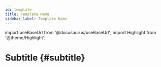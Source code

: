 ```yaml
---
id: template
title: Template Name
sidebar_label: Template Name
---
```

import useBaseUrl from '@docusaurus/useBaseUrl'; 
import Highlight from '@theme/Highlight';

# Subtitle {#subtitle}
